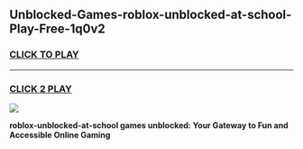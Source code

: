 
## Unblocked-Games-roblox-unblocked-at-school-Play-Free-1q0v2
<h3>
<a href="https://premium76.site?title=roblox-unblocked-at-school&ref=18A1">CLICK TO PLAY</a></h3>
<hr>

<h3>
<a href="https://premium76.site?title=roblox-unblocked-at-school&ref=18A1">CLICK 2 PLAY</a>
  
</h3>

<a href="https://premium76.site?title=roblox-unblocked-at-school&ref=18A1"><img src="https://clearcache.store/games.png"></a>


**roblox-unblocked-at-school games unblocked: Your Gateway to Fun and Accessible Online Gaming**
